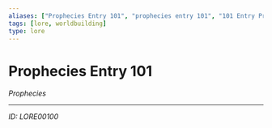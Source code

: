 ```yaml
---
aliases: ["Prophecies Entry 101", "prophecies entry 101", "101 Entry Prophecies"]
tags: [lore, worldbuilding]
type: lore
---
```


# Prophecies Entry 101

*Prophecies*

---
*ID: LORE00100*
